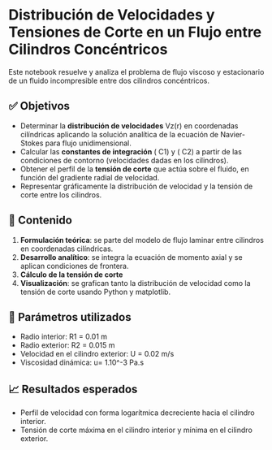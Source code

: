 # Distribución de Velocidades y Tensiones de Corte en un Flujo entre Cilindros Concéntricos

Este notebook resuelve y analiza el problema de flujo viscoso y estacionario de un fluido incompresible entre dos cilindros concéntricos.
## ✅ Objetivos

- Determinar la **distribución de velocidades** Vz(r) en coordenadas cilíndricas aplicando la solución analítica de la ecuación de Navier-Stokes para flujo unidimensional.
- Calcular las **constantes de integración** ( C1) y ( C2) a partir de las condiciones de contorno (velocidades dadas en los cilindros).
- Obtener el perfil de la **tensión de corte** que actúa sobre el fluido, en función del gradiente radial de velocidad.
- Representar gráficamente la distribución de velocidad y la tensión de corte entre los cilindros.

## 📌 Contenido

1. **Formulación teórica**: se parte del modelo de flujo laminar entre cilindros en coordenadas cilíndricas.
2. **Desarrollo analítico**: se integra la ecuación de momento axial y se aplican condiciones de frontera.
3. **Cálculo de la tensión de corte** 
4. **Visualización**: se grafican tanto la distribución de velocidad como la tensión de corte usando Python y matplotlib.

## 🧮 Parámetros utilizados

- Radio interior: R1 = 0.01 m 
- Radio exterior: R2 = 0.015 m
- Velocidad en el cilindro exterior: U = 0.02 m/s
- Viscosidad dinámica: u= 1.10^-3 Pa.s 
## 📈 Resultados esperados

- Perfil de velocidad con forma logarítmica decreciente hacia el cilindro interior.
- Tensión de corte máxima en el cilindro interior y mínima en el cilindro exterior.

